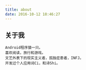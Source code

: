 ```yaml
---
title: about
date: 2016-10-12 18:46:27
---
```


##  关于我
    Android程序猿一只。
    喜欢阅读，旅行和游戏。
    文艺外表下的现实主义者，孤独症患者，INFJ。
    开发过个人应用词Ci，和诗Shi。